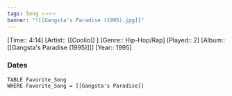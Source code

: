 ```yaml
---
tags: Song ⭐⭐⭐⭐ 
banner: "![[Gangsta's Paradise (1995).jpg]]"
---
```

[Time:: 4:14]
[Artist:: [[Coolio]] ]
[Genre:: Hip-Hop/Rap]
[Played:: 2]
[Album:: [[Gangsta's Paradise (1995)]]]
[Year:: 1995]
### Dates
````dataview
TABLE Favorite_Song
WHERE Favorite_Song = [[Gangsta's Paradise]]
````